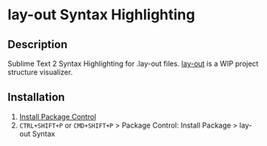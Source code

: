 # lay-out Syntax Highlighting

## Description
Sublime Text 2 Syntax Highlighting for .lay-out files.
[lay-out](https://github.com/CREEATION/lay-out/) is a WIP project structure visualizer.

## Installation
1. [Install Package Control](https://packagecontrol.io/)
2. `CTRL+SHIFT+P` or `CMD+SHIFT+P` > Package Control: Install Package > lay-out Syntax
